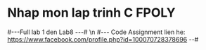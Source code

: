 # Nhap mon lap trinh C FPOLY 
#---Full lab 1 den Lab8 ---#
\n
#--- Code Assignment lien he: https://www.facebook.com/profile.php?id=100070728378696 --#
